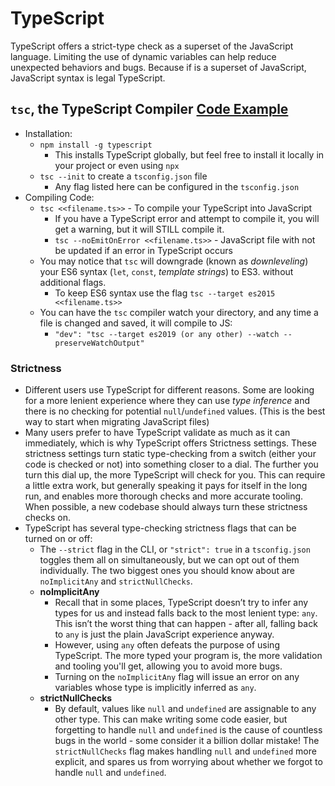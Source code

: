 # TypeScript

TypeScript offers a strict-type check as a superset of the JavaScript language. Limiting the use of dynamic variables can help reduce unexpected behaviors and bugs. Because if is a superset of JavaScript, JavaScript syntax is legal TypeScript.

## `tsc`, the TypeScript Compiler [Code Example](./compiling/hello.ts)

- Installation:
  - `npm install -g typescript`
    - This installs TypeScript globally, but feel free to install it locally in your project or even using `npx`
  - `tsc --init` to create a `tsconfig.json` file
    - Any flag listed here can be configured in the `tsconfig.json`
- Compiling Code:
  - `tsc <<filename.ts>>` - To compile your TypeScript into JavaScript
    - If you have a TypeScript error and attempt to compile it, you will get a warning, but it will STILL compile it.
    - `tsc --noEmitOnError <<filename.ts>>` - JavaScript file with not be updated if an error in TypeScript occurs
  - You may notice that `tsc` will downgrade (known as _downleveling_) your ES6 syntax (`let`, `const`, _template strings_) to ES3. without additional flags.
    - To keep ES6 syntax use the flag `tsc --target es2015 <<filename.ts>>`
  - You can have the `tsc` compiler watch your directory, and any time a file is changed and saved, it will compile to JS:
    - `"dev": "tsc --target es2019 (or any other) --watch --preserveWatchOutput"`

### Strictness

- Different users use TypeScript for different reasons. Some are looking for a more lenient experience where they can use _type inference_ and there is no checking for potential `null`/`undefined` values. (This is the best way to start when migrating JavaScript files)
- Many users prefer to have TypeScript validate as much as it can immediately, which is why TypeScript offers Strictness settings. These strictness settings turn static type-checking from a switch (either your code is checked or not) into something closer to a dial. The further you turn this dial up, the more TypeScript will check for you. This can require a little extra work, but generally speaking it pays for itself in the long run, and enables more thorough checks and more accurate tooling. When possible, a new codebase should always turn these strictness checks on.
- TypeScript has several type-checking strictness flags that can be turned on or off:
  - The `--strict` flag in the CLI, or `"strict": true` in a `tsconfig.json` toggles them all on simultaneously, but we can opt out of them individually. The two biggest ones you should know about are `noImplicitAny` and `strictNullChecks`.
  - **noImplicitAny**
    - Recall that in some places, TypeScript doesn’t try to infer any types for us and instead falls back to the most lenient type: `any`. This isn’t the worst thing that can happen - after all, falling back to `any` is just the plain JavaScript experience anyway.
    - However, using `any` often defeats the purpose of using TypeScript. The more typed your program is, the more validation and tooling you'll get, allowing you to avoid more bugs.
    - Turning on the `noImplicitAny` flag will issue an error on any variables whose type is implicitly inferred as `any`.
  - **strictNullChecks**
    - By default, values like `null` and `undefined` are assignable to any other type. This can make writing some code easier, but forgetting to handle `null` and `undefined` is the cause of countless bugs in the world - some consider it a billion dollar mistake! The `strictNullChecks` flag makes handling `null` and `undefined` more explicit, and spares us from worrying about whether we forgot to handle `null` and `undefined`.
